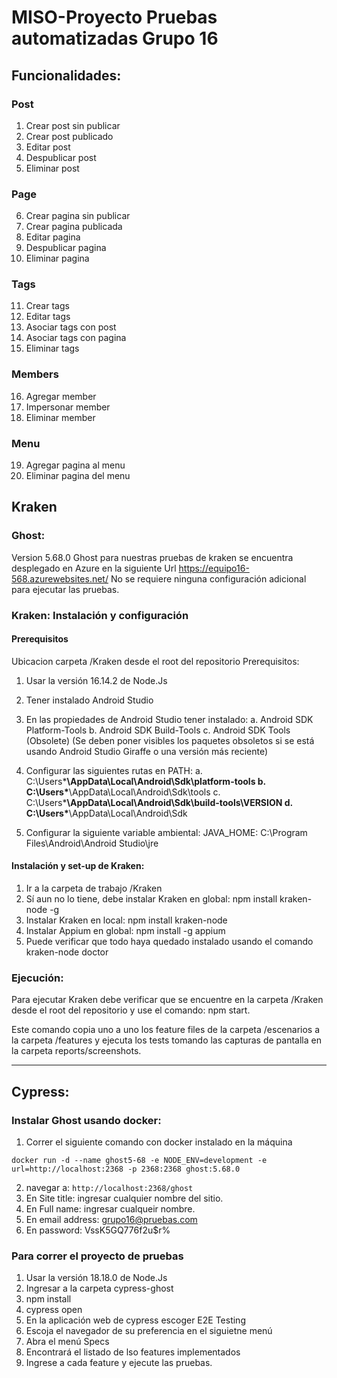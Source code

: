# MISO-Proyecto Pruebas automatizadas Grupo 16

## Funcionalidades:

### Post

1. Crear post sin publicar
2. Crear post publicado
3. Editar post
4. Despublicar post
5. Eliminar post

### Page

6. Crear pagina sin publicar
7. Crear pagina publicada
8. Editar pagina
9. Despublicar pagina
10. Eliminar pagina

### Tags

11. Crear tags
12. Editar tags
13. Asociar tags con post
14. Asociar tags con pagina
15. Eliminar tags

### Members

16. Agregar member
17. Impersonar member
18. Eliminar member

### Menu

19. Agregar pagina al menu
20. Eliminar pagina del menu

## Kraken

### Ghost:

Version 5.68.0
Ghost para nuestras pruebas de kraken se encuentra desplegado en Azure en la siguiente Url https://equipo16-568.azurewebsites.net/
No se requiere ninguna configuración adicional para ejecutar las pruebas.

### Kraken: Instalación y configuración

#### Prerequisitos

Ubicacion carpeta /Kraken desde el root del repositorio
Prerequisitos:

1. Usar la versión 16.14.2 de Node.Js
2. Tener instalado Android Studio
3. En las propiedades de Android Studio tener instalado:
   a. Android SDK Platform-Tools
   b. Android SDK Build-Tools
   c. Android SDK Tools (Obsolete) (Se deben poner visibles los paquetes obsoletos si se está usando Android Studio Giraffe o una versión más reciente)

4. Configurar las siguientes rutas en PATH:
   a. C:\Users\***\AppData\Local\Android\Sdk\platform-tools
   b. C:\Users\***\AppData\Local\Android\Sdk\tools
   c. C:\Users\***\AppData\Local\Android\Sdk\build-tools\VERSION
   d. C:\Users\***\AppData\Local\Android\Sdk

5. Configurar la siguiente variable ambiental:
   JAVA_HOME: C:\Program Files\Android\Android Studio\jre

#### Instalación y set-up de Kraken:

1. Ir a la carpeta de trabajo /Kraken
2. Sí aun no lo tiene, debe instalar Kraken en global: npm install kraken-node -g
3. Instalar Kraken en local: npm install kraken-node
4. Instalar Appium en global: npm install -g appium
5. Puede verificar que todo haya quedado instalado usando el comando kraken-node doctor

### Ejecución:

Para ejecutar Kraken debe verificar que se encuentre en la carpeta /Kraken desde el root del repositorio y
use el comando: npm start.

Este comando copia uno a uno los feature files de la carpeta /escenarios a la carpeta /features y ejecuta los tests tomando las capturas de pantalla en la carpeta reports/screenshots.

---

## Cypress:

### Instalar Ghost usando docker:

1. Correr el siguiente comando con docker instalado en la máquina

```shell
docker run -d --name ghost5-68 -e NODE_ENV=development -e url=http://localhost:2368 -p 2368:2368 ghost:5.68.0
```

2. navegar a: `http://localhost:2368/ghost`
3. En Site title: ingresar cualquier nombre del sitio.
4. En Full name: ingresar cualqueir nombre.
5. En email address: grupo16@pruebas.com
6. En password: VssK5GQ776f2u$r%

### Para correr el proyecto de pruebas

1. Usar la versión 18.18.0 de Node.Js
2. Ingresar a la carpeta cypress-ghost
3. npm install
4. cypress open
5. En la aplicación web de cypress escoger E2E Testing
6. Escoja el navegador de su preferencia en el siguietne menú
7. Abra el menú Specs
8. Encontrará el listado de lso features implementados
9. Ingrese a cada feature y ejecute las pruebas.
